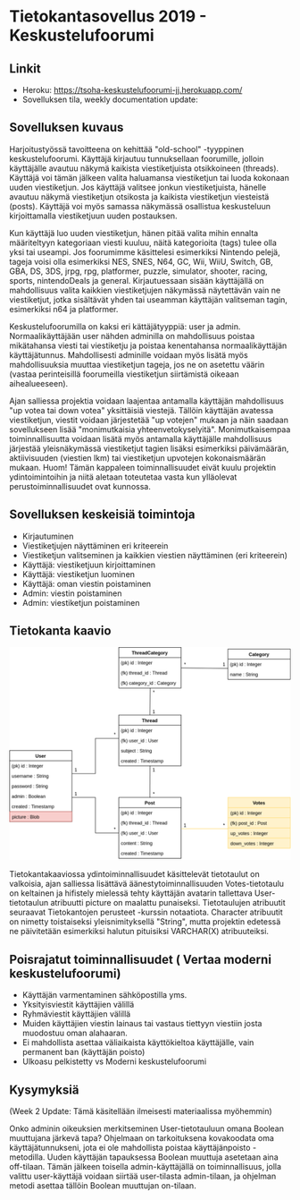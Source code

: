 # Tietokantasovellus 2019 - Keskustelufoorumi

## Linkit
* Heroku: https://tsoha-keskustelufoorumi-jj.herokuapp.com/
* Sovelluksen tila, weekly documentation update: 

## Sovelluksen kuvaus

Harjoitustyössä tavoitteena on kehittää "old-school" -tyyppinen keskustelufoorumi. Käyttäjä kirjautuu tunnuksellaan foorumille, jolloin käyttäjälle avautuu näkymä kaikista viestiketjuista otsikkoineen (threads). Käyttäjä voi tämän jälkeen valita haluamansa viestiketjun tai luoda kokonaan uuden viestiketjun. Jos käyttäjä valitsee jonkun viestiketjuista, hänelle avautuu näkymä viestiketjun otsikosta ja kaikista viestiketjun viesteistä (posts). Käyttäjä voi myös samassa näkymässä osallistua keskusteluun kirjoittamalla viestiketjuun uuden postauksen.

Kun käyttäjä luo uuden viestiketjun, hänen pitää valita mihin ennalta määriteltyyn kategoriaan viesti kuuluu, näitä kategorioita (tags) tulee olla yksi tai useampi. Jos foorumimme käsittelesi esimerkiksi Nintendo pelejä, tageja voisi olla esimerkiksi NES, SNES, N64, GC, Wii, WiiU, Switch, GB, GBA, DS, 3DS, jrpg, rpg, platformer, puzzle, simulator, shooter, racing, sports, nintendoDeals ja general. Kirjautuessaan sisään käyttäjällä on mahdollisuus valita kaikkien viestiketjujen näkymässä näytettävän vain ne viestiketjut, jotka sisältävät yhden tai useamman käyttäjän valitseman tagin, esimerkiksi n64 ja platformer.

Keskustelufoorumilla on kaksi eri kättäjätyyppiä: user ja admin. Normaalikäyttäjään user nähden adminilla on mahdollisuus poistaa mikätahansa viesti tai viestiketju ja poistaa kenentahansa normaalikäyttäjän käyttäjätunnus. Mahdollisesti adminille voidaan myös lisätä myös mahdollisuuksia muuttaa viestiketjun tageja, jos ne on asetettu väärin (vastaa perinteisillä foorumeilla viestiketjun siirtämistä oikeaan aihealueeseen).

Ajan salliessa projektia voidaan laajentaa antamalla käyttäjän mahdollisuus "up votea tai down votea" yksittäisiä viestejä. Tällöin käyttäjän avatessa viestiketjun, viestit voidaan järjestetää "up votejen" mukaan ja näin saadaan sovellukseen lisää "monimutkaisia yhteenvetokyselyitä". Monimutkaisempaa toiminnallisuutta voidaan lisätä myös antamalla käyttäjälle mahdollisuus järjestää yleisnäkymässä viestiketjut tagien lisäksi esimerkiksi päivämäärän, aktiivisuuden (viestien lkm) tai viestiketjun upvotejen kokonaismäärän mukaan. Huom! Tämän kappaleen toiminnallisuudet eivät kuulu projektin ydintoimintoihin ja niitä aletaan toteutetaa vasta kun ylläolevat perustoiminnallisuudet ovat kunnossa. 


## Sovelluksen keskeisiä toimintoja

* Kirjautuminen
* Viestiketjujen näyttäminen eri kriteerein
* Viestiketjun valitseminen ja kaikkien viestien näyttäminen (eri kriteerein)
* Käyttäjä: viestiketjuun kirjoittaminen
* Käyttäjä: viestiketjun luominen
* Käyttäjä: oman viestin poistaminen
* Admin: viestin poistaminen
* Admin: viestiketjun poistaminen


## Tietokanta kaavio
![](documentation/tietokantakaavio.png)

Tietokantakaaviossa ydintoiminnallisuudet käsittelevät tietotaulut on valkoisia, ajan salliessa lisättävä äänestytoiminnallisuuden Votes-tietotaulu on keltainen ja hifistely mielessä tehty käyttäjän avatarin tallettava User-tietotaulun atribuutti picture on maalattu punaiseksi. Tietotaulujen atribuutit seuraavat Tietokantojen perusteet -kurssin notaatiota. Character atribuutit on nimetty toistaiseksi yleisnimityksellä "String", mutta projektin edetessä ne päivitetään esimerkiksi halutun pituisiksi VARCHAR(X) atribuuteiksi.  


## Poisrajatut toiminnallisuudet ( Vertaa moderni keskustelufoorumi)

* Käyttäjän varmentaminen sähköpostilla yms.
* Yksityisviestit käyttäjien välillä
* Ryhmäviestit käyttäjien välillä
* Muiden käyttäjien viestin lainaus tai vastaus tiettyyn viestiin josta muodostuu oman alahaaran.
* Ei mahdollista asettaa väliaikaista käyttökieltoa käyttäjälle, vain permanent ban (käyttäjän poisto)
* Ulkoasu pelkistetty vs Moderni keskustelufoorumi


## Kysymyksiä

(Week 2 Update: Tämä käsitellään ilmeisesti materiaalissa myöhemmin)

Onko adminin oikeuksien merkitseminen User-tietotauluun omana Boolean muuttujana järkevä tapa? Ohjelmaan on tarkoituksena kovakoodata oma käyttäjätunnukseni, jota ei ole mahdollista poistaa käyttäjänpoisto -metodilla. Uuden käyttäjän tapauksessa Boolean muuttuja asetetaan aina off-tilaan. Tämän jälkeen toisella admin-käyttäjällä on toiminnallisuus, jolla valittu user-käyttäjä voidaan siirtää user-tilasta admin-tilaan, ja ohjelman metodi asettaa tällöin Boolean muuttujan on-tilaan. 
